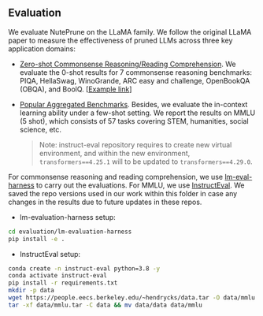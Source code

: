 ## Evaluation

We evaluate NutePrune on the LLaMA family. We follow the original LLaMA paper to measure the effectiveness of pruned LLMs across three key application domains:

- [Zero-shot Commonsense Reasoning/Reading Comprehension](./lm-evaluation-harness/). We evaluate the 0-shot results for 7 commonsense reasoning benchmarks: PIQA, HellaSwag, WinoGrande, ARC easy and challenge, OpenBookQA (OBQA), and BoolQ. [[Example link](../scripts/eval_commonsense_lora.sh)]

- [Popular Aggregated Benchmarks](./instruct-eval/). Besides, we evaluate the in-context learning ability under a few-shot setting. We report the results on MMLU (5 shot), which consists of 57 tasks covering STEM, humanities, social science, etc.
    > Note: instruct-eval repository requires to create new virtual environment, and within the new environment, ``transformers==4.25.1`` will to be updated to ``transformers==4.29.0``.

For commonsense reasoning and reading comprehension, we use [lm-eval-harness](https://github.com/EleutherAI/lm-evaluation-harness/tree/master)
to carry out the evaluations. For MMLU, we use [InstructEval](https://github.com/declare-lab/instruct-eval/tree/main). We saved the repo versions used in our work within this folder in case any changes in the results due to future updates in these repos.

- lm-evaluation-harness setup:

``` bash
cd evaluation/lm-evaluation-harness
pip install -e .
```

- InstructEval setup:

``` bash
conda create -n instruct-eval python=3.8 -y
conda activate instruct-eval
pip install -r requirements.txt
mkdir -p data
wget https://people.eecs.berkeley.edu/~hendrycks/data.tar -O data/mmlu.tar
tar -xf data/mmlu.tar -C data && mv data/data data/mmlu
```
